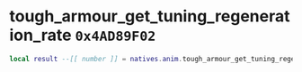 # tough_armour_get_tuning_regeneration_rate `0x4AD89F02`

```lua
local result --[[ number ]] = natives.anim.tough_armour_get_tuning_regeneration_rate(_unk0 --[[ number ]])
```